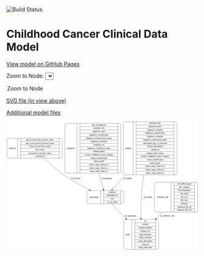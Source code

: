 <link rel='stylesheet' href="assets/style.css">
<link rel='stylesheet' href="https://unpkg.com/leaflet@1.5.1/dist/leaflet.css" integrity="sha512-xwE/Az9zrjBIphAcBb3F6JVqxf46+CDLwfLMHloNu6KEQCAWi6HcDUbeOfBIptF7tcCzusKFjFw2yuvEpDL9wQ==" crossorigin="">
<script type="text/javascript" src="https://code.jquery.com/jquery-3.2.1.min.js"></script>
<script type="text/javascript"  src="https://unpkg.com/leaflet@1.5.1/dist/leaflet.js"></script>
<script type="text/javascript" src="assets/actions.js"></script>

![Build Status](https://github.com/CBIIT/c3d-model/actions/workflows/model-test-and-deploy.yml/badge.svg)

# Childhood Cancer Clinical Data Model

[View model on GitHub Pages](https://cbiit.github.io/c3d-model/)


Zoom to Node: <select id="node_select">
  <option value="">Zoom to Node</option>
</select>
<div id="model"></div>

<p>
<a href="./model-desc/c3d-model.svg">SVG file (in view above)</a>
<p>
<a href="./model-desc">Additional model files</a>
<div id='graph' style='display:off;'>
<svg width="1335pt" height="895pt"
 viewBox="0.00 0.00 1335.00 895.00" xmlns="http://www.w3.org/2000/svg" xmlns:xlink="http://www.w3.org/1999/xlink">
<g id="graph0" class="graph" transform="scale(1 1) rotate(0) translate(4 891)">
<title>Perl</title>
<polygon fill="#ffffff" stroke="transparent" points="-4,4 -4,-891 1331,-891 1331,4 -4,4"/>
<!-- survival -->
<g id="node1" class="node">
<title>survival</title>
<path fill="none" stroke="#000000" d="M12,-633.5C12,-633.5 373,-633.5 373,-633.5 379,-633.5 385,-639.5 385,-645.5 385,-645.5 385,-759.5 385,-759.5 385,-765.5 379,-771.5 373,-771.5 373,-771.5 12,-771.5 12,-771.5 6,-771.5 0,-765.5 0,-759.5 0,-759.5 0,-645.5 0,-645.5 0,-639.5 6,-633.5 12,-633.5"/>
<text text-anchor="middle" x="37" y="-698.8" font-family="Times,serif" font-size="14.00" fill="#000000">survival</text>
<polyline fill="none" stroke="#000000" points="74,-633.5 74,-771.5 "/>
<text text-anchor="middle" x="84.5" y="-698.8" font-family="Times,serif" font-size="14.00" fill="#000000"> </text>
<polyline fill="none" stroke="#000000" points="95,-633.5 95,-771.5 "/>
<text text-anchor="middle" x="229.5" y="-756.3" font-family="Times,serif" font-size="14.00" fill="#000000">age_at_event_free_survival_status</text>
<polyline fill="none" stroke="#000000" points="95,-748.5 364,-748.5 "/>
<text text-anchor="middle" x="229.5" y="-733.3" font-family="Times,serif" font-size="14.00" fill="#000000">age_at_last_known_survival_status</text>
<polyline fill="none" stroke="#000000" points="95,-725.5 364,-725.5 "/>
<text text-anchor="middle" x="229.5" y="-710.3" font-family="Times,serif" font-size="14.00" fill="#000000">event_free_survival_status</text>
<polyline fill="none" stroke="#000000" points="95,-702.5 364,-702.5 "/>
<text text-anchor="middle" x="229.5" y="-687.3" font-family="Times,serif" font-size="14.00" fill="#000000">first_event</text>
<polyline fill="none" stroke="#000000" points="95,-679.5 364,-679.5 "/>
<text text-anchor="middle" x="229.5" y="-664.3" font-family="Times,serif" font-size="14.00" fill="#000000">last_known_survival_status</text>
<polyline fill="none" stroke="#000000" points="95,-656.5 364,-656.5 "/>
<text text-anchor="middle" x="229.5" y="-641.3" font-family="Times,serif" font-size="14.00" fill="#000000">survival_id</text>
<polyline fill="none" stroke="#000000" points="364,-633.5 364,-771.5 "/>
<text text-anchor="middle" x="374.5" y="-698.8" font-family="Times,serif" font-size="14.00" fill="#000000"> </text>
</g>
<!-- participant -->
<g id="node3" class="node">
<title>participant</title>
<path fill="none" stroke="#000000" d="M569,-317C569,-317 800,-317 800,-317 806,-317 812,-323 812,-329 812,-329 812,-397 812,-397 812,-403 806,-409 800,-409 800,-409 569,-409 569,-409 563,-409 557,-403 557,-397 557,-397 557,-329 557,-329 557,-323 563,-317 569,-317"/>
<text text-anchor="middle" x="605" y="-359.3" font-family="Times,serif" font-size="14.00" fill="#000000">participant</text>
<polyline fill="none" stroke="#000000" points="653,-317 653,-409 "/>
<text text-anchor="middle" x="663.5" y="-359.3" font-family="Times,serif" font-size="14.00" fill="#000000"> </text>
<polyline fill="none" stroke="#000000" points="674,-317 674,-409 "/>
<text text-anchor="middle" x="732.5" y="-393.8" font-family="Times,serif" font-size="14.00" fill="#000000">ethnicity</text>
<polyline fill="none" stroke="#000000" points="674,-386 791,-386 "/>
<text text-anchor="middle" x="732.5" y="-370.8" font-family="Times,serif" font-size="14.00" fill="#000000">participant_id</text>
<polyline fill="none" stroke="#000000" points="674,-363 791,-363 "/>
<text text-anchor="middle" x="732.5" y="-347.8" font-family="Times,serif" font-size="14.00" fill="#000000">race</text>
<polyline fill="none" stroke="#000000" points="674,-340 791,-340 "/>
<text text-anchor="middle" x="732.5" y="-324.8" font-family="Times,serif" font-size="14.00" fill="#000000">sex_at_birth</text>
<polyline fill="none" stroke="#000000" points="791,-317 791,-409 "/>
<text text-anchor="middle" x="801.5" y="-359.3" font-family="Times,serif" font-size="14.00" fill="#000000"> </text>
</g>
<!-- survival&#45;&gt;participant -->
<g id="edge5" class="edge">
<title>survival&#45;&gt;participant</title>
<path fill="none" stroke="#000000" d="M259.0202,-633.4396C296.5115,-596.643 345.3672,-552.0742 393.5,-518 449.9253,-478.0553 517.8801,-441.3013 573.9265,-413.6183"/>
<polygon fill="#000000" stroke="#000000" points="575.7373,-416.6284 583.172,-409.0802 572.6529,-410.3445 575.7373,-416.6284"/>
<text text-anchor="middle" x="478" y="-488.8" font-family="Times,serif" font-size="14.00" fill="#000000">of_survival</text>
</g>
<!-- diagnosis -->
<g id="node2" class="node">
<title>diagnosis</title>
<path fill="none" stroke="#000000" d="M415,-530C415,-530 780,-530 780,-530 786,-530 792,-536 792,-542 792,-542 792,-863 792,-863 792,-869 786,-875 780,-875 780,-875 415,-875 415,-875 409,-875 403,-869 403,-863 403,-863 403,-542 403,-542 403,-536 409,-530 415,-530"/>
<text text-anchor="middle" x="445" y="-698.8" font-family="Times,serif" font-size="14.00" fill="#000000">diagnosis</text>
<polyline fill="none" stroke="#000000" points="487,-530 487,-875 "/>
<text text-anchor="middle" x="497.5" y="-698.8" font-family="Times,serif" font-size="14.00" fill="#000000"> </text>
<polyline fill="none" stroke="#000000" points="508,-530 508,-875 "/>
<text text-anchor="middle" x="639.5" y="-859.8" font-family="Times,serif" font-size="14.00" fill="#000000">age_at_diagnosis</text>
<polyline fill="none" stroke="#000000" points="508,-852 771,-852 "/>
<text text-anchor="middle" x="639.5" y="-836.8" font-family="Times,serif" font-size="14.00" fill="#000000">anatomic_site</text>
<polyline fill="none" stroke="#000000" points="508,-829 771,-829 "/>
<text text-anchor="middle" x="639.5" y="-813.8" font-family="Times,serif" font-size="14.00" fill="#000000">diagnosis_basis</text>
<polyline fill="none" stroke="#000000" points="508,-806 771,-806 "/>
<text text-anchor="middle" x="639.5" y="-790.8" font-family="Times,serif" font-size="14.00" fill="#000000">diagnosis_classification</text>
<polyline fill="none" stroke="#000000" points="508,-783 771,-783 "/>
<text text-anchor="middle" x="639.5" y="-767.8" font-family="Times,serif" font-size="14.00" fill="#000000">diagnosis_classification_system</text>
<polyline fill="none" stroke="#000000" points="508,-760 771,-760 "/>
<text text-anchor="middle" x="639.5" y="-744.8" font-family="Times,serif" font-size="14.00" fill="#000000">diagnosis_comment</text>
<polyline fill="none" stroke="#000000" points="508,-737 771,-737 "/>
<text text-anchor="middle" x="639.5" y="-721.8" font-family="Times,serif" font-size="14.00" fill="#000000">diagnosis_id</text>
<polyline fill="none" stroke="#000000" points="508,-714 771,-714 "/>
<text text-anchor="middle" x="639.5" y="-698.8" font-family="Times,serif" font-size="14.00" fill="#000000">diagnosis_verification_status</text>
<polyline fill="none" stroke="#000000" points="508,-691 771,-691 "/>
<text text-anchor="middle" x="639.5" y="-675.8" font-family="Times,serif" font-size="14.00" fill="#000000">disease_phase</text>
<polyline fill="none" stroke="#000000" points="508,-668 771,-668 "/>
<text text-anchor="middle" x="639.5" y="-652.8" font-family="Times,serif" font-size="14.00" fill="#000000">toronto_childhood_cancer_staging</text>
<polyline fill="none" stroke="#000000" points="508,-645 771,-645 "/>
<text text-anchor="middle" x="639.5" y="-629.8" font-family="Times,serif" font-size="14.00" fill="#000000">tumor_classification</text>
<polyline fill="none" stroke="#000000" points="508,-622 771,-622 "/>
<text text-anchor="middle" x="639.5" y="-606.8" font-family="Times,serif" font-size="14.00" fill="#000000">tumor_grade</text>
<polyline fill="none" stroke="#000000" points="508,-599 771,-599 "/>
<text text-anchor="middle" x="639.5" y="-583.8" font-family="Times,serif" font-size="14.00" fill="#000000">tumor_stage_clinical_m</text>
<polyline fill="none" stroke="#000000" points="508,-576 771,-576 "/>
<text text-anchor="middle" x="639.5" y="-560.8" font-family="Times,serif" font-size="14.00" fill="#000000">tumor_stage_clinical_n</text>
<polyline fill="none" stroke="#000000" points="508,-553 771,-553 "/>
<text text-anchor="middle" x="639.5" y="-537.8" font-family="Times,serif" font-size="14.00" fill="#000000">tumor_stage_clinical_t</text>
<polyline fill="none" stroke="#000000" points="771,-530 771,-875 "/>
<text text-anchor="middle" x="781.5" y="-698.8" font-family="Times,serif" font-size="14.00" fill="#000000"> </text>
</g>
<!-- diagnosis&#45;&gt;participant -->
<g id="edge6" class="edge">
<title>diagnosis&#45;&gt;participant</title>
<path fill="none" stroke="#000000" d="M641.7646,-529.7662C652.0227,-489.7361 662.2241,-449.9272 670.086,-419.2477"/>
<polygon fill="#000000" stroke="#000000" points="673.5672,-419.762 672.6592,-409.2062 666.7863,-418.0243 673.5672,-419.762"/>
<text text-anchor="middle" x="695" y="-488.8" font-family="Times,serif" font-size="14.00" fill="#000000">of_diagnosis</text>
</g>
<!-- study -->
<g id="node5" class="node">
<title>study</title>
<path fill="none" stroke="#000000" d="M825,-.5C825,-.5 1044,-.5 1044,-.5 1050,-.5 1056,-6.5 1056,-12.5 1056,-12.5 1056,-195.5 1056,-195.5 1056,-201.5 1050,-207.5 1044,-207.5 1044,-207.5 825,-207.5 825,-207.5 819,-207.5 813,-201.5 813,-195.5 813,-195.5 813,-12.5 813,-12.5 813,-6.5 819,-.5 825,-.5"/>
<text text-anchor="middle" x="841" y="-100.3" font-family="Times,serif" font-size="14.00" fill="#000000">study</text>
<polyline fill="none" stroke="#000000" points="869,-.5 869,-207.5 "/>
<text text-anchor="middle" x="879.5" y="-100.3" font-family="Times,serif" font-size="14.00" fill="#000000"> </text>
<polyline fill="none" stroke="#000000" points="890,-.5 890,-207.5 "/>
<text text-anchor="middle" x="962.5" y="-192.3" font-family="Times,serif" font-size="14.00" fill="#000000">acl</text>
<polyline fill="none" stroke="#000000" points="890,-184.5 1035,-184.5 "/>
<text text-anchor="middle" x="962.5" y="-169.3" font-family="Times,serif" font-size="14.00" fill="#000000">consent</text>
<polyline fill="none" stroke="#000000" points="890,-161.5 1035,-161.5 "/>
<text text-anchor="middle" x="962.5" y="-146.3" font-family="Times,serif" font-size="14.00" fill="#000000">consent_number</text>
<polyline fill="none" stroke="#000000" points="890,-138.5 1035,-138.5 "/>
<text text-anchor="middle" x="962.5" y="-123.3" font-family="Times,serif" font-size="14.00" fill="#000000">external_url</text>
<polyline fill="none" stroke="#000000" points="890,-115.5 1035,-115.5 "/>
<text text-anchor="middle" x="962.5" y="-100.3" font-family="Times,serif" font-size="14.00" fill="#000000">phs_accession</text>
<polyline fill="none" stroke="#000000" points="890,-92.5 1035,-92.5 "/>
<text text-anchor="middle" x="962.5" y="-77.3" font-family="Times,serif" font-size="14.00" fill="#000000">study_acronym</text>
<polyline fill="none" stroke="#000000" points="890,-69.5 1035,-69.5 "/>
<text text-anchor="middle" x="962.5" y="-54.3" font-family="Times,serif" font-size="14.00" fill="#000000">study_description</text>
<polyline fill="none" stroke="#000000" points="890,-46.5 1035,-46.5 "/>
<text text-anchor="middle" x="962.5" y="-31.3" font-family="Times,serif" font-size="14.00" fill="#000000">study_id</text>
<polyline fill="none" stroke="#000000" points="890,-23.5 1035,-23.5 "/>
<text text-anchor="middle" x="962.5" y="-8.3" font-family="Times,serif" font-size="14.00" fill="#000000">study_short_title</text>
<polyline fill="none" stroke="#000000" points="1035,-.5 1035,-207.5 "/>
<text text-anchor="middle" x="1045.5" y="-100.3" font-family="Times,serif" font-size="14.00" fill="#000000"> </text>
</g>
<!-- participant&#45;&gt;study -->
<g id="edge4" class="edge">
<title>participant&#45;&gt;study</title>
<path fill="none" stroke="#000000" d="M728.9069,-316.9944C756.2849,-288.6309 792.6547,-250.9518 827.1866,-215.1767"/>
<polygon fill="#000000" stroke="#000000" points="830.0968,-217.2013 834.5236,-207.5756 825.0603,-212.3398 830.0968,-217.2013"/>
<text text-anchor="middle" x="860" y="-229.8" font-family="Times,serif" font-size="14.00" fill="#000000">of_participant</text>
</g>
<!-- sample -->
<g id="node4" class="node">
<title>sample</title>
<path fill="none" stroke="#000000" d="M822,-518.5C822,-518.5 1171,-518.5 1171,-518.5 1177,-518.5 1183,-524.5 1183,-530.5 1183,-530.5 1183,-874.5 1183,-874.5 1183,-880.5 1177,-886.5 1171,-886.5 1171,-886.5 822,-886.5 822,-886.5 816,-886.5 810,-880.5 810,-874.5 810,-874.5 810,-530.5 810,-530.5 810,-524.5 816,-518.5 822,-518.5"/>
<text text-anchor="middle" x="844" y="-698.8" font-family="Times,serif" font-size="14.00" fill="#000000">sample</text>
<polyline fill="none" stroke="#000000" points="878,-518.5 878,-886.5 "/>
<text text-anchor="middle" x="888.5" y="-698.8" font-family="Times,serif" font-size="14.00" fill="#000000"> </text>
<polyline fill="none" stroke="#000000" points="899,-518.5 899,-886.5 "/>
<text text-anchor="middle" x="1030.5" y="-871.3" font-family="Times,serif" font-size="14.00" fill="#000000">anatomic_site</text>
<polyline fill="none" stroke="#000000" points="899,-863.5 1162,-863.5 "/>
<text text-anchor="middle" x="1030.5" y="-848.3" font-family="Times,serif" font-size="14.00" fill="#000000">diagnosis_basis</text>
<polyline fill="none" stroke="#000000" points="899,-840.5 1162,-840.5 "/>
<text text-anchor="middle" x="1030.5" y="-825.3" font-family="Times,serif" font-size="14.00" fill="#000000">diagnosis_certainty</text>
<polyline fill="none" stroke="#000000" points="899,-817.5 1162,-817.5 "/>
<text text-anchor="middle" x="1030.5" y="-802.3" font-family="Times,serif" font-size="14.00" fill="#000000">diagnosis_classification</text>
<polyline fill="none" stroke="#000000" points="899,-794.5 1162,-794.5 "/>
<text text-anchor="middle" x="1030.5" y="-779.3" font-family="Times,serif" font-size="14.00" fill="#000000">diagnosis_comment</text>
<polyline fill="none" stroke="#000000" points="899,-771.5 1162,-771.5 "/>
<text text-anchor="middle" x="1030.5" y="-756.3" font-family="Times,serif" font-size="14.00" fill="#000000">diagnosis_verification_status</text>
<polyline fill="none" stroke="#000000" points="899,-748.5 1162,-748.5 "/>
<text text-anchor="middle" x="1030.5" y="-733.3" font-family="Times,serif" font-size="14.00" fill="#000000">participant_age_at_collection</text>
<polyline fill="none" stroke="#000000" points="899,-725.5 1162,-725.5 "/>
<text text-anchor="middle" x="1030.5" y="-710.3" font-family="Times,serif" font-size="14.00" fill="#000000">sample_description</text>
<polyline fill="none" stroke="#000000" points="899,-702.5 1162,-702.5 "/>
<text text-anchor="middle" x="1030.5" y="-687.3" font-family="Times,serif" font-size="14.00" fill="#000000">sample_id</text>
<polyline fill="none" stroke="#000000" points="899,-679.5 1162,-679.5 "/>
<text text-anchor="middle" x="1030.5" y="-664.3" font-family="Times,serif" font-size="14.00" fill="#000000">sample_tumor_status</text>
<polyline fill="none" stroke="#000000" points="899,-656.5 1162,-656.5 "/>
<text text-anchor="middle" x="1030.5" y="-641.3" font-family="Times,serif" font-size="14.00" fill="#000000">toronto_childhood_cancer_staging</text>
<polyline fill="none" stroke="#000000" points="899,-633.5 1162,-633.5 "/>
<text text-anchor="middle" x="1030.5" y="-618.3" font-family="Times,serif" font-size="14.00" fill="#000000">tumor_classification</text>
<polyline fill="none" stroke="#000000" points="899,-610.5 1162,-610.5 "/>
<text text-anchor="middle" x="1030.5" y="-595.3" font-family="Times,serif" font-size="14.00" fill="#000000">tumor_grade</text>
<polyline fill="none" stroke="#000000" points="899,-587.5 1162,-587.5 "/>
<text text-anchor="middle" x="1030.5" y="-572.3" font-family="Times,serif" font-size="14.00" fill="#000000">tumor_stage_clinical_m</text>
<polyline fill="none" stroke="#000000" points="899,-564.5 1162,-564.5 "/>
<text text-anchor="middle" x="1030.5" y="-549.3" font-family="Times,serif" font-size="14.00" fill="#000000">tumor_stage_clinical_n</text>
<polyline fill="none" stroke="#000000" points="899,-541.5 1162,-541.5 "/>
<text text-anchor="middle" x="1030.5" y="-526.3" font-family="Times,serif" font-size="14.00" fill="#000000">tumor_stage_clinical_t</text>
<polyline fill="none" stroke="#000000" points="1162,-518.5 1162,-886.5 "/>
<text text-anchor="middle" x="1172.5" y="-698.8" font-family="Times,serif" font-size="14.00" fill="#000000"> </text>
</g>
<!-- sample&#45;&gt;participant -->
<g id="edge2" class="edge">
<title>sample&#45;&gt;participant</title>
<path fill="none" stroke="#000000" d="M827.2603,-518.3433C793.0842,-481.1549 759.7617,-444.8953 733.9175,-416.7732"/>
<polygon fill="#000000" stroke="#000000" points="736.1756,-414.0578 726.8319,-409.0631 731.0215,-418.7944 736.1756,-414.0578"/>
<text text-anchor="middle" x="839" y="-488.8" font-family="Times,serif" font-size="14.00" fill="#000000">of_sample</text>
</g>
<!-- sample&#45;&gt;study -->
<g id="edge3" class="edge">
<title>sample&#45;&gt;study</title>
<path fill="none" stroke="#000000" d="M952.3376,-518.2753C949.2545,-501.0151 946.5581,-483.7266 944.5,-467 934.2996,-384.1008 931.9787,-289.785 932.1137,-218.0716"/>
<polygon fill="#000000" stroke="#000000" points="935.6151,-217.6714 932.1508,-207.659 928.6151,-217.6464 935.6151,-217.6714"/>
<text text-anchor="middle" x="981" y="-359.3" font-family="Times,serif" font-size="14.00" fill="#000000">of_sample</text>
</g>
<!-- reference_file -->
<g id="node6" class="node">
<title>reference_file</title>
<path fill="none" stroke="#000000" d="M1038,-259.5C1038,-259.5 1315,-259.5 1315,-259.5 1321,-259.5 1327,-265.5 1327,-271.5 1327,-271.5 1327,-454.5 1327,-454.5 1327,-460.5 1321,-466.5 1315,-466.5 1315,-466.5 1038,-466.5 1038,-466.5 1032,-466.5 1026,-460.5 1026,-454.5 1026,-454.5 1026,-271.5 1026,-271.5 1026,-265.5 1032,-259.5 1038,-259.5"/>
<text text-anchor="middle" x="1084" y="-359.3" font-family="Times,serif" font-size="14.00" fill="#000000">reference_file</text>
<polyline fill="none" stroke="#000000" points="1142,-259.5 1142,-466.5 "/>
<text text-anchor="middle" x="1152.5" y="-359.3" font-family="Times,serif" font-size="14.00" fill="#000000"> </text>
<polyline fill="none" stroke="#000000" points="1163,-259.5 1163,-466.5 "/>
<text text-anchor="middle" x="1234.5" y="-451.3" font-family="Times,serif" font-size="14.00" fill="#000000">dcf_indexd_guid</text>
<polyline fill="none" stroke="#000000" points="1163,-443.5 1306,-443.5 "/>
<text text-anchor="middle" x="1234.5" y="-428.3" font-family="Times,serif" font-size="14.00" fill="#000000">file_category</text>
<polyline fill="none" stroke="#000000" points="1163,-420.5 1306,-420.5 "/>
<text text-anchor="middle" x="1234.5" y="-405.3" font-family="Times,serif" font-size="14.00" fill="#000000">file_description</text>
<polyline fill="none" stroke="#000000" points="1163,-397.5 1306,-397.5 "/>
<text text-anchor="middle" x="1234.5" y="-382.3" font-family="Times,serif" font-size="14.00" fill="#000000">file_name</text>
<polyline fill="none" stroke="#000000" points="1163,-374.5 1306,-374.5 "/>
<text text-anchor="middle" x="1234.5" y="-359.3" font-family="Times,serif" font-size="14.00" fill="#000000">file_size</text>
<polyline fill="none" stroke="#000000" points="1163,-351.5 1306,-351.5 "/>
<text text-anchor="middle" x="1234.5" y="-336.3" font-family="Times,serif" font-size="14.00" fill="#000000">file_type</text>
<polyline fill="none" stroke="#000000" points="1163,-328.5 1306,-328.5 "/>
<text text-anchor="middle" x="1234.5" y="-313.3" font-family="Times,serif" font-size="14.00" fill="#000000">md5sum</text>
<polyline fill="none" stroke="#000000" points="1163,-305.5 1306,-305.5 "/>
<text text-anchor="middle" x="1234.5" y="-290.3" font-family="Times,serif" font-size="14.00" fill="#000000">reference_file_id</text>
<polyline fill="none" stroke="#000000" points="1163,-282.5 1306,-282.5 "/>
<text text-anchor="middle" x="1234.5" y="-267.3" font-family="Times,serif" font-size="14.00" fill="#000000">reference_file_url</text>
<polyline fill="none" stroke="#000000" points="1306,-259.5 1306,-466.5 "/>
<text text-anchor="middle" x="1316.5" y="-359.3" font-family="Times,serif" font-size="14.00" fill="#000000"> </text>
</g>
<!-- reference_file&#45;&gt;study -->
<g id="edge1" class="edge">
<title>reference_file&#45;&gt;study</title>
<path fill="none" stroke="#000000" d="M1079.4637,-259.1471C1066.0264,-244.7659 1052.1784,-229.945 1038.6188,-215.4329"/>
<polygon fill="#000000" stroke="#000000" points="1040.9427,-212.7934 1031.558,-207.8762 1035.8279,-217.5725 1040.9427,-212.7934"/>
<text text-anchor="middle" x="1116" y="-229.8" font-family="Times,serif" font-size="14.00" fill="#000000">of_reference_file</text>
</g>
</g>
</svg>
</div>
